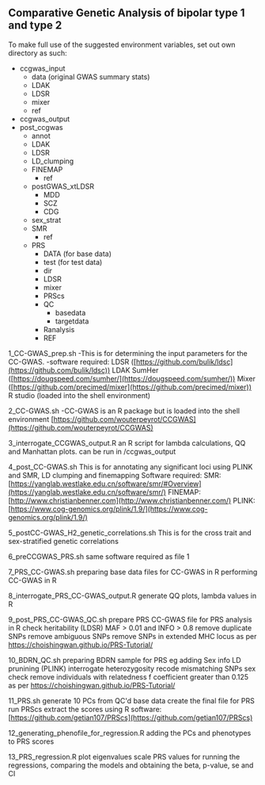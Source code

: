 
## Comparative Genetic Analysis of bipolar type 1 and type 2

To make full use of the suggested environment variables, set out own directory as such: 
- ccgwas_input
	- data (original GWAS summary stats)
	- LDAK
	- LDSR
	- mixer 
	- ref
- ccgwas_output
- post_ccgwas
	- annot
	- LDAK
	- LDSR
	- LD_clumping
	- FINEMAP
		- ref
	- postGWAS_xtLDSR
		- MDD
		- SCZ
		- CDG
	- sex_strat
	- SMR
		- ref 
	- PRS
		- DATA (for base data)
		- test (for test data)
		- dir
		- LDSR
		- mixer
		- PRScs
		- QC
			- basedata
			- targetdata
		- Ranalysis
		- REF


1_CC-GWAS_prep.sh
	-This is for determining the input parameters for the CC-GWAS. 
	-software required: 
		LDSR ([https://github.com/bulik/ldsc](https://github.com/bulik/ldsc))
		LDAK SumHer ([https://dougspeed.com/sumher/](https://dougspeed.com/sumher/))
		Mixer ([https://github.com/precimed/mixer](https://github.com/precimed/mixer))
		R studio (loaded into the shell environment)

2_CC-GWAS.sh
	-CC-GWAS is an R package but is loaded into the shell environment
		[https://github.com/wouterpeyrot/CCGWAS](https://github.com/wouterpeyrot/CCGWAS)

3_interrogate_CCGWAS_output.R
	an R script for lambda calculations, QQ and Manhattan plots. 
	can be run in /ccgwas_output

4_post_CC-GWAS.sh
	This is for annotating any significant loci using PLINK and SMR, LD clumping and finemapping
	Software required: 
		SMR: [https://yanglab.westlake.edu.cn/software/smr/#Overview](https://yanglab.westlake.edu.cn/software/smr/)
		FINEMAP: [http://www.christianbenner.com](http://www.christianbenner.com/)
		PLINK: [https://www.cog-genomics.org/plink/1.9/](https://www.cog-genomics.org/plink/1.9/)

5_postCC-GWAS_H2_genetic_correlations.sh
	This is for the cross trait and sex-stratified genetic correlations

6_preCCGWAS_PRS.sh
	same software required as file 1

7_PRS_CC-GWAS.sh
	preparing base data files for CC-GWAS in R 
	performing CC-GWAS in R

8_interrogate_PRS_CC-GWAS_output.R
	generate QQ plots, lambda values in R

9_post_PRS_CC-GWAS_QC.sh
	prepare PRS CC-GWAS file for PRS analysis in R
	check heritability (LDSR)
	MAF > 0.01 and INFO > 0.8
	remove duplicate SNPs
	remove ambiguous SNPs
	remove SNPs in extended MHC locus
	as per https://choishingwan.github.io/PRS-Tutorial/

10_BDRN_QC.sh
	preparing BDRN sample for PRS 
		eg adding Sex info
	LD prunining (PLINK)
	interrogate heterozygosity
	recode mismatching SNPs 
	sex check
	remove individuals with relatedness f coefficient greater than 0.125
	as per https://choishingwan.github.io/PRS-Tutorial/

11_PRS.sh
	generate 10 PCs from QC'd base data
	create the final file for PRS 
	run PRScs 
	extract the scores using R 
	software: [https://github.com/getian107/PRScs](https://github.com/getian107/PRScs)

12_generating_phenofile_for_regression.R
	adding the PCs and phenotypes to PRS scores 

13_PRS_regression.R
	plot eigenvalues
	scale PRS values 
	for running the regressions, comparing the models and obtaining the beta, p-value, se and CI
